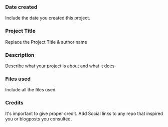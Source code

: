 ### Date created
Include the date you created this project.

### Project Title
Replace the Project Title & author name

### Description
Describe what your project is about and what it does

### Files used
Include all the files used

### Credits
It's important to give proper credit. Add Social links to any repo that inspired you or blogposts you consulted.

